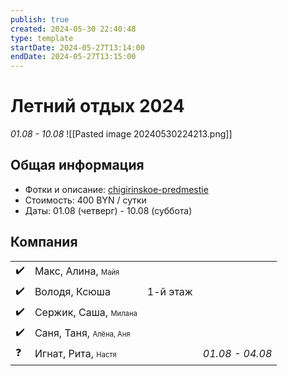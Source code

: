 ```yaml
---
publish: true
created: 2024-05-30 22:40:48
type: template
startDate: 2024-05-27T13:14:00
endDate: 2024-05-27T13:15:00
---
```

# Летний отдых 2024
_01.08 - 10.08_
![[Pasted image 20240530224213.png]]
## Общая информация
- Фотки и описание: [chigirinskoe-predmestie](https://belkraj.by/chigirinskoe-predmestie)
- Стоимость: 400 BYN / сутки
- Даты: 01.08 (четверг) - 10.08 (суббота)
## Компания
|     |                                                              |          |                 |
| --- | ------------------------------------------------------------ | -------- | --------------- |
| ✔️  | Макс, Алина, <span style="font-size:0.7em;">Майя</span>      |          |                 |
| ✔️  | Володя, Ксюша                                                | 1-й этаж |                 |
| ✔️  | Сержик, Саша, <span style="font-size:0.7em;">Милана</span>   |          |                 |
| ✔️  | Саня, Таня, <span style="font-size:0.7em;">Алёна, Аня</span> |          |                 |
| ❓   | Игнат, Рита, <span style="font-size:0.7em;">Настя</span>     |          | *01.08 - 04.08* |
